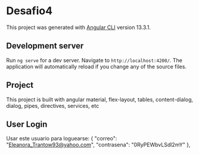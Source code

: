 # Desafio4

This project was generated with [Angular CLI](https://github.com/angular/angular-cli) version 13.3.1.

## Development server

Run `ng serve` for a dev server. Navigate to `http://localhost:4200/`. The application will automatically reload if you change any of the source files.

## Project

This project is built with angular material, flex-layout, tables, content-dialog, dialog, pipes, directives, services, etc

## User Login

Usar este usuario para loguearse:
{
"correo": "Eleanora_Trantow93@yahoo.com",
"contrasena": "0RyPEWbvLSdl2mY"
},
